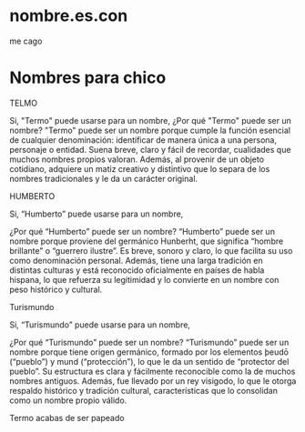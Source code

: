 # nombre.es.con
me cago
<html>
<head>
<title>
nombres,es,com
</title>
</head>
<body>
<h1>Nombres para chico</h1>
<p>TELMO</p>
<p>Si, "Termo" puede usarse para un nombre,
¿Por qué "Termo" puede ser un nombre?
"Termo" puede ser un nombre porque cumple la función esencial de cualquier
denominación: identificar de manera única a
una persona, personaje o entidad. Suena breve, claro y fácil de recordar, cualidades que muchos nombres propios valoran. Además, al provenir de un objeto cotidiano, adquiere un matiz creativo y distintivo que lo separa de los nombres tradicionales y le da un carácter original.</p>
<p>HUMBERTO</p>
<p>Si, “Humberto” puede usarse para un nombre,

¿Por qué “Humberto” puede ser un nombre?
“Humberto” puede ser un nombre porque proviene del germánico Hunberht, que significa “hombre brillante” o “guerrero ilustre”. Es breve, sonoro y claro, lo que facilita su uso como denominación personal. Además, tiene una larga tradición en distintas culturas y está reconocido oficialmente en países de habla hispana, lo que refuerza su legitimidad y lo convierte en un nombre con peso histórico y cultural.</p>
<p>Turismundo</p>
<p>Si, “Turismundo” puede usarse para un nombre,

¿Por qué “Turismundo” puede ser un nombre?
“Turismundo” puede ser un nombre porque tiene origen germánico, formado por los elementos þeudō (“pueblo”) y mund (“protección”), lo que le da un sentido de “protector del pueblo”. Su estructura es clara y fácilmente reconocible como la de muchos nombres antiguos. Además, fue llevado por un rey visigodo, lo que le otorga respaldo histórico y tradición cultural, características que lo consolidan como un nombre propio válido.</p>
<p>Termo acabas de ser papeado</p>
</body>
</html>
